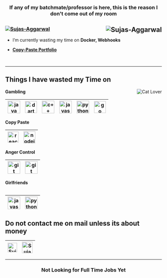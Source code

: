 <h3 align="center">If any of my batchmate/professor is here, this is the reason I don't come out of my room</h3>
<h2><a href="#" target="_blank" rel="noreferrer"><img align="right" src="https://github-readme-streak-stats.herokuapp.com/?user=Sujas-Aggarwal&theme=dark" alt="Sujas-Aggarwal" /></a></h2>

<h3 align="left"><a href="#" target="_blank" rel="noreferrer"><img src="https://komarev.com/ghpvc/?username=Sujas-Aggarwal&label=Profile%20Visits&color=f07d4c&style=plastic" alt="Sujas-Aggarwal" /></a></h3>


- I’m currently wasting my time on **Docker, Webhooks**

-  **<a href="https://sujas.tech/" target="_blank" rel="noreferrer">Copy-Paste Portfolio</a>**

<br>

<hr>


<h2 align="left">Things I have wasted my Time on</h2>
<a href="#" target="_blank" rel="noreferrer"> <img align="right" src="https://e7.pngegg.com/pngimages/90/776/png-clipart-internet-meme-cat-internet-forum-game-meme-game-cat-like-mammal-thumbnail.png" alt="Cat Lover"></a>


<strong align="left">Gambling</strong>
<table>
<thead>
<tr>
<th><a href="#" target="_blank" rel="noreferrer"> <img src="https://cdn-icons-png.flaticon.com/512/226/226777.png" alt="java" width="40" height="40"/> </a></th>
  
<th><a href="#" target="_blank" rel="noreferrer"> <img src="https://cdn.worldvectorlogo.com/logos/dart.svg" alt="dart" width="38" height="38"/></a></th>

<th><a href="#" target="_blank" rel="noreferrer"> <img src="https://cdn-icons-png.flaticon.com/512/6132/6132222.png" alt="c++" width="40" height="40"/> </a> </th>
<th><a href="#" target="_blank" rel="noreferrer"> <img src="https://encrypted-tbn0.gstatic.com/images?q=tbn:ANd9GcScCg8JqsAywWcx9yXjTjj7b-E-nPKbASsjpg&usqp=CA" alt="javascript" width="40" height="40"/> </a></th>
<th><a href="#" target="_blank" rel="noreferrer"> <img src="https://upload.wikimedia.org/wikipedia/commons/thumb/c/c3/Python-logo-notext.svg/1869px-Python-logo-notext.svg.png" alt="python" width="40" height="40"/> </a> </th>
<th><a href="#" target="_blank" rel="noreferrer"> <img src="https://github-production-user-asset-6210df.s3.amazonaws.com/122120461/337686638-844be252-11a3-407c-9099-310827b5e58c.png?X-Amz-Algorithm=AWS4-HMAC-SHA256&X-Amz-Credential=AKIAVCODYLSA53PQK4ZA%2F20240607%2Fus-east-1%2Fs3%2Faws4_request&X-Amz-Date=20240607T141223Z&X-Amz-Expires=300&X-Amz-Signature=2fbc5de24878c5f420c3b80effcb2379db0abab72a221ff12ca531a1992358e5&X-Amz-SignedHeaders=host&actor_id=122120461&key_id=0&repo_id=742403622" alt="go" width="38" height="38"/></a></th>


</table>
</thead>
</tr>

<strong align="left">Copy Paste</strong>
<table>
<thead>
  
<tr>
<th><a href="#" target="_blank" rel="noreferrer"> <img src="https://cdn.worldvectorlogo.com/logos/react-2.svg" alt="react" width="35" height="35"/> </a></th>
<th><a href="#" target="_blank" rel="noreferrer"> <img src="https://cdn.worldvectorlogo.com/logos/nodejs-icon.svg" alt="nodejs" width="38" height="38"/> </a></th>

</tr>
</thead>
</table>

<strong align="left">Anger Control</strong>
<table>
<thead>
<tr>
<th><a href="#" target="_blank" rel="noreferrer"> <img src="https://www.vectorlogo.zone/logos/git-scm/git-scm-icon.svg" alt="git" width="40" height="40"/> </a> </th><th><a href="#" target="_blank" rel="noreferrer"> <img src="https://cdn.worldvectorlogo.com/logos/docker.svg" alt="git" width="40" height="40"/> </a></th>

<table>
<thead>
<tr>

<strong align="left">Girlfriends</strong>
<table>
<thead>
<tr>
  <th><a href="#" target="_blank" rel="noreferrer"> <img src="https://encrypted-tbn0.gstatic.com/images?q=tbn:ANd9GcScCg8JqsAywWcx9yXjTjj7b-E-nPKbASsjpg&usqp=CA" alt="javascript" width="40" height="40"/> </a></th>
<th><a href="#" target="_blank" rel="noreferrer"> <img src="https://upload.wikimedia.org/wikipedia/commons/thumb/c/c3/Python-logo-notext.svg/1869px-Python-logo-notext.svg.png" alt="python" width="40" height="40"/> </a> </th>
</table>
</thead>
</tr>

<h2 align="left">Do not contact me on mail unless its about money</h2>
<table>
<thead>
<tr>
<th><a href="https://linkedin.com/in/sujasaggarwal" target="_blank"><img align="center" src="https://cdn-icons-png.flaticon.com/512/174/174857.png" alt="Sujas Aggarwal" height="30" width="30" /></a></th>

<th><a href="mailto:sujaskhadria@gmail.com?subject=From%20GitHub" target="_blank"><img align="center" src="https://cdn-icons-png.flaticon.com/512/281/281769.png" alt="Sujas Aggarwal" height="36" width="34" /></a></th>
</table>
</thead>
</tr>
<hr>

<h3 align="center">Not Looking for Full Time Jobs Yet</h3>
